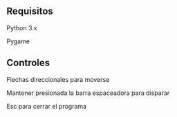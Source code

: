 ## Requisitos

Python 3.x

Pygame

## Controles

Flechas direccionales para moverse

Mantener presionada la barra espaceadora para disparar

Esc para cerrar el programa
